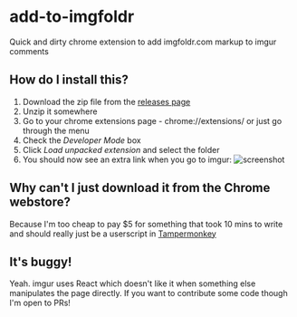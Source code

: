# add-to-imgfoldr
Quick and dirty chrome extension to add imgfoldr.com markup to imgur comments
## How do I install this?
1. Download the zip file from the [releases page](https://github.com/GarySiu/add-to-imgfoldr/releases)
2. Unzip it somewhere
3. Go to your chrome extensions page - chrome://extensions/ or just go through the menu
4. Check the _Developer Mode_ box
5. Click _Load unpacked extension_ and select the folder
6. You should now see an extra link when you go to imgur:
![screenshot](http://i.imgur.com/Nz2yJc6.png)
## Why can't I just download it from the Chrome webstore?
Because I'm too cheap to pay $5 for something that took 10 mins to write and should
really just be a userscript in [Tampermonkey](https://chrome.google.com/webstore/detail/tampermonkey/dhdgffkkebhmkfjojejmpbldmpobfkfo?hl=en)
## It's buggy!
Yeah. imgur uses React which doesn't like it when something else manipulates the page directly.
If you want to contribute some code though I'm open to PRs!
